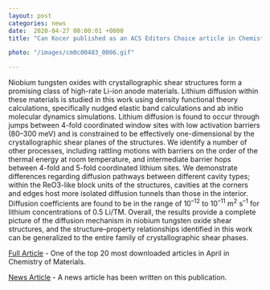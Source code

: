 ```yaml
---                                                                                                                                                                                      
layout: post                                                                                                                                                                             
categories: news                                                                                                                                                                 
date:  2020-04-27 00:00:01 +0000                                                                                                                                                        
title: "Can Kocer published as an ACS Editors Choice article in Chemistry of Materials"

photo: "/images/cm0c00483_0006.gif"

---            
```


Niobium tungsten oxides with crystallographic shear structures form a promising class of high-rate Li-ion anode materials. Lithium diffusion within these materials is studied in this work using density functional theory calculations, specifically nudged elastic band calculations and ab initio molecular dynamics simulations. Lithium diffusion is found to occur through jumps between 4-fold coordinated window sites with low activation barriers (80–300 meV) and is constrained to be effectively one-dimensional by the crystallographic shear planes of the structures. We identify a number of other processes, including rattling motions with barriers on the order of the thermal energy at room temperature, and intermediate barrier hops between 4-fold and 5-fold coordinated lithium sites. We demonstrate differences regarding diffusion pathways between different cavity types; within the ReO3-like block units of the structures, cavities at the corners and edges host more isolated diffusion tunnels than those in the interior. Diffusion coefficients are found to be in the range of 10<sup>–12</sup> to 10<sup>–11</sup> m<sup>2</sup> s<sup>–1</sup> for lithium concentrations of 0.5 Li/TM. Overall, the results provide a complete picture of the diffusion mechanism in niobium tungsten oxide shear structures, and the structure–property relationships identified in this work can be generalized to the entire family of crystallographic shear phases.



[Full Article](https://pubs.acs.org/doi/abs/10.1021/acs.chemmater.0c00483) - One of the top 20 most downloaded articles in April in Chemistry of Materials.

[News Article](https://www.birmingham.ac.uk/schools/metallurgy-materials/news/2020/research-paper-chemistry-materials.aspx) - A news article has been written on this publication.
